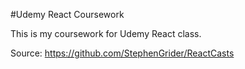 #Udemy React Coursework

This is my coursework for Udemy React class.

Source:
https://github.com/StephenGrider/ReactCasts